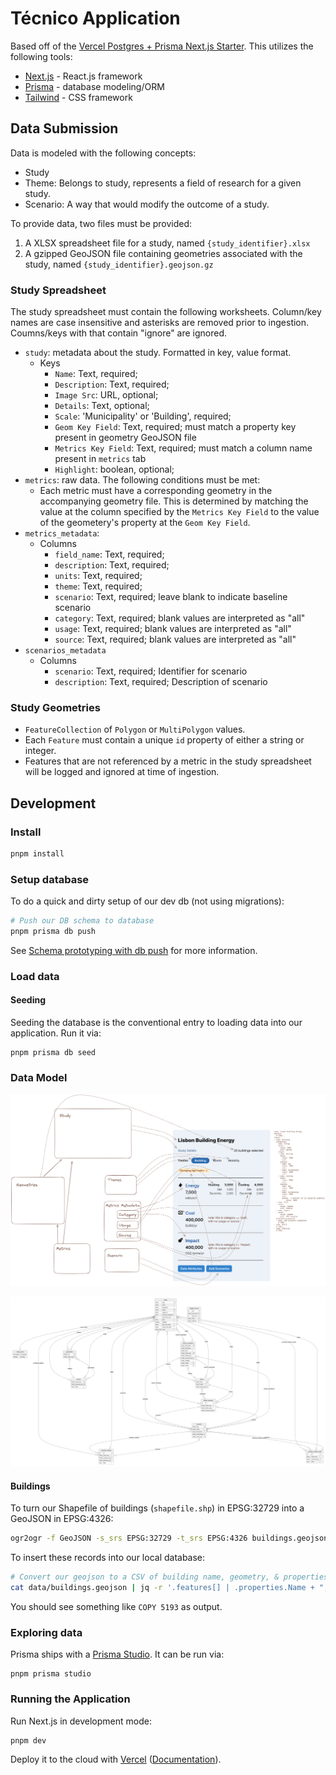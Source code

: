 # Técnico Application

Based off of the [Vercel Postgres + Prisma Next.js Starter](https://vercel.com/templates/next.js/postgres-prisma). This utilizes the following tools:

- [Next.js](https://nextjs.org/) - React.js framework
- [Prisma](https://www.prisma.io/) - database modeling/ORM
- [Tailwind](https://tailwindcss.com/) - CSS framework

## Data Submission

Data is modeled with the following concepts:

- Study
- Theme: Belongs to study, represents a field of research for a given study.
- Scenario: A way that would modify the outcome of a study.

To provide data, two files must be provided:

1. A XLSX spreadsheet file for a study, named `{study_identifier}.xlsx`
1. A gzipped GeoJSON file containing geometries associated with the study, named `{study_identifier}.geojson.gz`

### Study Spreadsheet

The study spreadsheet must contain the following worksheets. Column/key names are case insensitive and asterisks are removed prior to ingestion. Coumns/keys with that contain "ignore" are ignored.

- `study`: metadata about the study. Formatted in key, value format.
  - Keys
    - `Name`: Text, required;
    - `Description`: Text, required;
    - `Image Src`: URL, optional;
    - `Details`: Text, optional;
    - `Scale`: 'Municipality' or 'Building', required;
    - `Geom Key Field`: Text, required; must match a property key present in geometry GeoJSON file
    - `Metrics Key Field`: Text, required; must match a column name present in `metrics` tab
    - `Highlight`: boolean, optional;
- `metrics`: raw data. The following conditions must be met:
    - Each metric must have a corresponding geometry in the accompanying geometry file. This is determined by matching the value at the column specified by the `Metrics Key Field` to the value of the geometery's property at the `Geom Key Field`.
- `metrics_metadata`:
  - Columns
    - `field_name`: Text, required;
    - `description`: Text, required;
    - `units`: Text, required;
    - `theme`: Text, required;
    - `scenario`: Text, required; leave blank to indicate baseline scenario
    - `category`: Text, required; blank values are interpreted as "all"
    - `usage`: Text, required; blank values are interpreted as "all"
    - `source`: Text, required; blank values are interpreted as "all"
- `scenarios_metadata`
  - Columns
    - `scenario`: Text, required; Identifier for scenario
    - `description`: Text, required; Description of scenario

### Study Geometries

- `FeatureCollection` of `Polygon` or `MultiPolygon` values.
- Each `Feature` must contain a unique `id` property of either a string or integer.
- Features that are not referenced by a metric in the study spreadsheet will be logged and ignored at time of ingestion.

## Development

### Install

```bash
pnpm install
```

### Setup database

To do a quick and dirty setup of our dev db (not using migrations):

```bash
# Push our DB schema to database
pnpm prisma db push
```

See [Schema prototyping with db push](https://www.prisma.io/docs/guides/migrate/prototyping-schema-db-push) for more information.

### Load data

#### Seeding

Seeding the database is the conventional entry to loading data into our application. Run it via:

```
pnpm prisma db seed
```

### Data Model

![terminology](./.docs/terminology.png)

![entity relationsip diagram](./prisma/ERD.svg)

#### Buildings

To turn our Shapefile of buildings (`shapefile.shp`) in EPSG:32729 into a GeoJSON in EPSG:4326:

```bash
ogr2ogr -f GeoJSON -s_srs EPSG:32729 -t_srs EPSG:4326 buildings.geojson shapefile.shp
```

To insert these records into our local database:

```bash
# Convert our geojson to a CSV of building name, geometry, & properties (without building name) and pipe to postgres database
cat data/buildings.geojson | jq -r '.features[] | .properties.Name + ";" + (.geometry | tojson) + ";" + (del(.properties.Name) | .properties | tojson)' | psql tecnico -c "copy buildings from stdin (delimiter ';');"
```

You should see something like `COPY 5193` as output.

### Exploring data

Prisma ships with a [Prisma Studio](https://www.prisma.io/studio). It can be run via:

```
pnpm prisma studio
```

### Running the Application

Run Next.js in development mode:

```bash
pnpm dev
```

Deploy it to the cloud with [Vercel](https://vercel.com/new?utm_source=github&utm_medium=readme&utm_campaign=vercel-examples) ([Documentation](https://nextjs.org/docs/deployment)).
